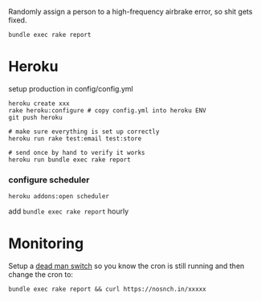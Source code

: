 Randomly assign a person to a high-frequency airbrake error, so shit gets fixed.

```
bundle exec rake report
```

Heroku
======
setup production in config/config.yml
```
heroku create xxx
rake heroku:configure # copy config.yml into heroku ENV
git push heroku

# make sure everything is set up correctly
heroku run rake test:email test:store

# send once by hand to verify it works
heroku run bundle exec rake report
```

### configure scheduler
```
heroku addons:open scheduler
```

add `bundle exec rake report` hourly

Monitoring
==========
Setup a [dead man switch](https://deadmanssnitch.com) so you know the cron is still running and then change the cron to:

`bundle exec rake report && curl https://nosnch.in/xxxxx`


